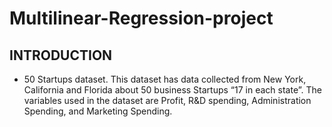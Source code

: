 # Multilinear-Regression-project
## INTRODUCTION

* 50 Startups dataset. This dataset has data collected from New York, California and Florida about 50 business Startups “17 in each state”. The variables used in the dataset are Profit, R&D spending, Administration Spending, and Marketing Spending.
